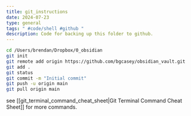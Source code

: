 ```yaml
---
title: git_instructions
date: 2024-07-23
type: general
tags: " #code/shell #github "
description: Code for backing up this folder to github.
---
```




```zsh
cd /Users/brendan/Dropbox/0_obsidian
git init 
git remote add origin https://github.com/bgcasey/obsidian_vault.git
git add . 
git status
git commit -m "Initial commit" 
git push -u origin main
git pull origin main
```

see [[git_terminal_command_cheat_sheet|Git Terminal Command Cheat Sheet]] for more commands.

